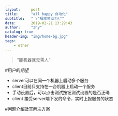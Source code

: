 ```yaml
---
layout:     post
title:      "all happy 自动化"
subtitle:   " \"解放劳动力\""
date:       2019-02-21 13:29:43
author:     "zhy"
catalog: true
header-img: "img/home-bg.jpg"
tags:
    - other
---
```


> “能机器就无需人”

#用户的期望
* server可以在同一个机器上启动多个服务
* client目前只支持在一台机器上启动一个服务
* 手动设置后，可以点击测试按钮测试设置的是否正确
* client 接受server端下发的命令，实时上报服务的状态

#问题介绍及其解决方案
###


